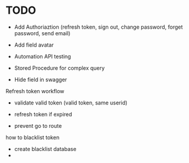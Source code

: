 # TODO

- Add Authoriaztion (refresh token, sign out, change password, forget password, send email)
- Add field avatar
- Automation API testing

- Stored Procedure for complex query
- Hide field in swagger

Refresh token workflow
- validate valid token (valid token, same userid)

- refresh token if expired
- prevent go to route

how to blacklist token
- create blacklist database
- 
